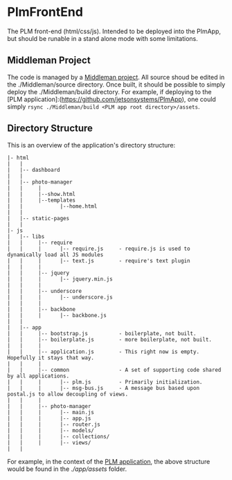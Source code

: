 # PlmFrontEnd

The PLM front-end (html/css/js). Intended to be deployed into the PlmApp, but should be runable in a stand 
alone mode with some limitations. 

## Middleman Project

The code is managed by a [Middleman project](./Middleman). All source shoud be edited in the ./Middleman/source 
directory. Once built, it should be possible to simply deploy the ./Middleman/build directory. For example, if 
deploying to the [PLM application]:(https://github.com/jetsonsystems/PlmApp), one could simply 
`rsync ./Middleman/build <PLM app root directory>/assets`.

## Directory Structure

This is an overview of the application's directory structure:

    |- html
    |   |
    |   |-- dashboard
    |   |
    |   |-- photo-manager
    |   |     |
    |   |     |--show.html
    |   |     |--templates
    |   |            |--home.html
    |   |
    |   |-- static-pages
    |   |
    |- js
    |   |-- libs
    |   |     |-- require
    |   |     |      |-- require.js     - require.js is used to dynamically load all JS modules
    |   |     |      |-- text.js        - require's text plugin
    |   |     |
    |   |     |-- jquery
    |   |     |      |-- jquery.min.js
    |   |     |
    |   |     |-- underscore
    |   |     |      |-- underscore.js
    |   |     |
    |   |     |-- backbone
    |   |     |      |-- backbone.js
    |   |     
    |   |-- app
    |   |     |-- bootstrap.js          - boilerplate, not built.
    |   |     |-- boilerplate.js        - more boilerplate, not built.
    |   |     |
    |   |     |-- application.js        - This right now is empty. Hopefully it stays that way.
    |   |     |      
    |   |     |-- common                - A set of supporting code shared by all applications.
    |   |     |      |-- plm.js         - Primarily initialization.
    |   |     |      |-- msg-bus.js     - A message bus based upon postal.js to allow decoupling of views.
    |   |     |      
    |   |     |-- photo-manager
    |   |     |      |-- main.js
    |   |     |      |-- app.js
    |   |     |      |-- router.js
    |   |     |      |-- models/
    |   |     |      |-- collections/
    |   |     |      |-- views/
    |   |

For example, in the context of the [PLM application](https://github.com/jetsonsystems/PlmApp), the above structure
would be found in the *./app/assets* folder.
